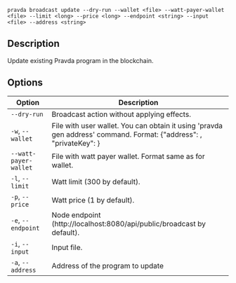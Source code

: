 <!--
THIS FILE IS GENERATED. DO NOT EDIT MANUALLY!
-->

```pravda broadcast update --dry-run --wallet <file> --watt-payer-wallet <file> --limit <long> --price <long> --endpoint <string> --input <file> --address <string>```

## Description
Update existing Pravda program in the blockchain.
## Options

|Option|Description|
|----|----|
|`--dry-run`|Broadcast action without applying effects.
|`-w`, `--wallet`|File with user wallet. You can obtain it using 'pravda gen address' command. Format: {"address": <public key>, "privateKey": <private key>}
|`--watt-payer-wallet`|File with watt payer wallet. Format same as for wallet.
|`-l`, `--limit`|Watt limit (300 by default).
|`-p`, `--price`|Watt price (1 by default).
|`-e`, `--endpoint`|Node endpoint (http://localhost:8080/api/public/broadcast by default).
|`-i`, `--input`|Input file.
|`-a`, `--address`|Address of the program to update
